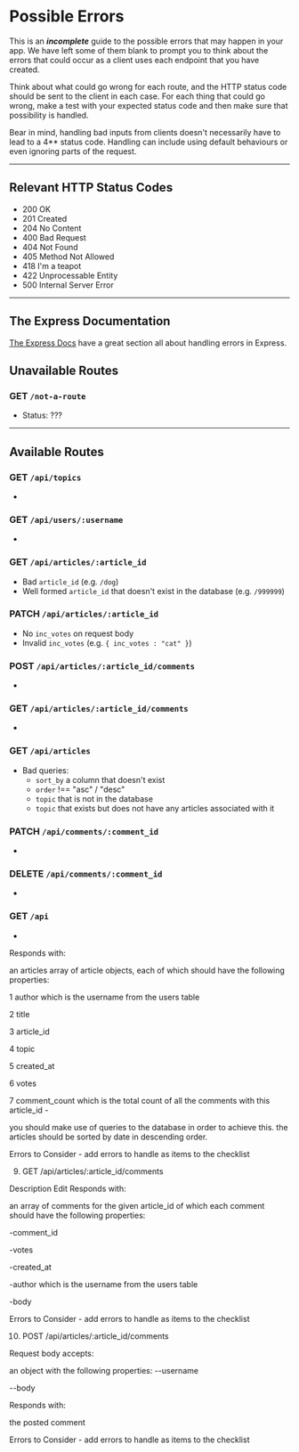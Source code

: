 # Possible Errors

This is an _**incomplete**_ guide to the possible errors that may happen in your app. We have left some of them blank to prompt you to think about the errors that could occur as a client uses each endpoint that you have created.

Think about what could go wrong for each route, and the HTTP status code should be sent to the client in each case.
For each thing that could go wrong, make a test with your expected status code and then make sure that possibility is handled.

Bear in mind, handling bad inputs from clients doesn't necessarily have to lead to a 4\*\* status code. Handling can include using default behaviours or even ignoring parts of the request.

---

## Relevant HTTP Status Codes

- 200 OK
- 201 Created
- 204 No Content
- 400 Bad Request
- 404 Not Found
- 405 Method Not Allowed
- 418 I'm a teapot
- 422 Unprocessable Entity
- 500 Internal Server Error

---

## The Express Documentation

[The Express Docs](https://expressjs.com/en/guide/error-handling.html) have a great section all about handling errors in Express.

## Unavailable Routes

### GET `/not-a-route`

- Status: ???

---

## Available Routes

### GET `/api/topics`

-

### GET `/api/users/:username`

-

### GET `/api/articles/:article_id`

- Bad `article_id` (e.g. `/dog`)
- Well formed `article_id` that doesn't exist in the database (e.g. `/999999`)

### PATCH `/api/articles/:article_id`

- No `inc_votes` on request body
- Invalid `inc_votes` (e.g. `{ inc_votes : "cat" }`)

### POST `/api/articles/:article_id/comments`

-

### GET `/api/articles/:article_id/comments`

-

### GET `/api/articles`

- Bad queries:
  - `sort_by` a column that doesn't exist
  - `order` !== "asc" / "desc"
  - `topic` that is not in the database
  - `topic` that exists but does not have any articles associated with it

### PATCH `/api/comments/:comment_id`

-

### DELETE `/api/comments/:comment_id`

-

### GET `/api`

-

Responds with:

an articles array of article objects, each of which should have the following properties:

1 author which is the
username from the users table

2 title

3 article_id

4 topic

5 created_at

6 votes

7 comment_count which is the total count of all the comments with this article_id -

you should make use of queries to the database in order to achieve this.
the articles should be sorted by date in descending order.

Errors to Consider - add errors to handle as items to the checklist

9. GET /api/articles/:article_id/comments

Description
Edit
Responds with:

an array of comments for the given article_id of which each comment should have the following properties:

-comment_id

-votes

-created_at

-author which is the username from the users table

-body

Errors to Consider - add errors to handle as items to the checklist

10. POST /api/articles/:article_id/comments

Request body accepts:

an object with the following properties:
--username

--body

Responds with:

the posted comment

Errors to Consider - add errors to handle as items to the checklist
